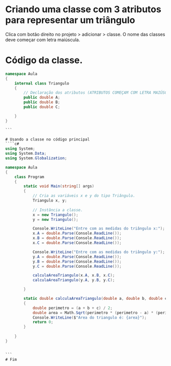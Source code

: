 # Criando uma classe com 3 atributos para representar um triângulo
Clica com botão direito no projeto > adicionar > classe. O nome das classes deve começar com letra maiúscula.

# Código da classe.
````c#
namespace Aula
{
    internal class Triangulo
    {
        // Declaração dos atributos (ATRIBUTOS COMEÇAM COM LETRA MAIÚSCULA)
        public double A;
        public double B;
        public double C;

    }
}

```

# Usando a classe no código principal
````c#
using System;
using System.Data;
using System.Globalization;

namespace Aula
{
    class Program
    {
        static void Main(string[] args)
        {
            // Cria as variáveis x e y do tipo Triângulo.
            Triangulo x, y;
            
            // Instância a classe.
            x = new Triangulo();
            y = new Triangulo();

            Console.WriteLine("Entre com as medidas do triângulo x:");
            x.A = double.Parse(Console.ReadLine());
            x.B = double.Parse(Console.ReadLine());
            x.C = double.Parse(Console.ReadLine());

            Console.WriteLine("Entre com as medidas do triângulo y:");
            y.A = double.Parse(Console.ReadLine());
            y.B = double.Parse(Console.ReadLine());
            y.C = double.Parse(Console.ReadLine());

            calculaAreaTriangulo(x.A, x.B, x.C);
            calculaAreaTriangulo(y.A, y.B, y.C);

        }

        static double calculaAreaTriangulo(double a, double b, double c) 
        {
            double perimetro = (a + b + c) / 2;
            double area = Math.Sqrt(perimetro * (perimetro - a) * (perimetro - b) * (perimetro - c));
            Console.WriteLine($"Area do triangulo é: {area}");
            return 0;
        }
               
    }
}


```
# Fim
